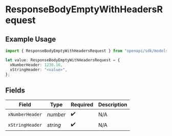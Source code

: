 # ResponseBodyEmptyWithHeadersRequest

## Example Usage

```typescript
import { ResponseBodyEmptyWithHeadersRequest } from "openapi/sdk/models/operations";

let value: ResponseBodyEmptyWithHeadersRequest = {
  xNumberHeader: 1230.16,
  xStringHeader: "<value>",
};
```

## Fields

| Field              | Type               | Required           | Description        |
| ------------------ | ------------------ | ------------------ | ------------------ |
| `xNumberHeader`    | *number*           | :heavy_check_mark: | N/A                |
| `xStringHeader`    | *string*           | :heavy_check_mark: | N/A                |